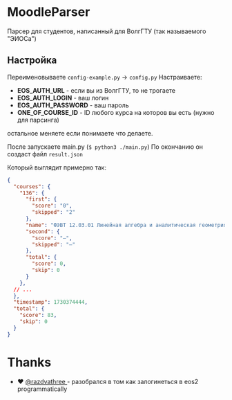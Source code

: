 # MoodleParser
Парсер для студентов, написанный для ВолгГТУ (так называемого "ЭИОСа")

## Настройка
Переименовываете `config-example.py` -> `config.py`
Настраиваете:
- **EOS_AUTH_URL** - если вы из ВолгГТУ, то не трогаете
- **EOS_AUTH_LOGIN** - ваш логин
- **EOS_AUTH_PASSWORD** - ваш пароль
- **ONE_OF_COURSE_ID** - ID любого курса на которов вы есть (нужно для парсинга)

остальное меняете если понимаете что делаете.

После запускаете main.py (`$ python3 ./main.py`)
По окончанию он создаст файл `result.json`

Который выглядит примерно так:
```json
{
  "courses": {
    "136": {
      "first": {
        "score": "0",
        "skipped": "2"
      },
      "name": "ФЭВТ 12.03.01 Линейная алгебра и аналитическая геометрия 1сем О_Н Горобцов",
      "second": {
        "score": "–",
        "skipped": "–"
      },
      "total": {
        "score": 0,
        "skip": 0
      }
    },
  // ...
  },
  "timestamp": 1730374444,
  "total": {
    "score": 83,
    "skip": 0
  }
}
```

# Thanks
- ❤️ [@razdvathree ](https://github.com/razdvathree) - разобрался в том как залогинеться в eos2 programmatically

